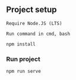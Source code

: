 ## Project setup
```
Require Node.JS (LTS)

Run command in cmd, bash

npm install
```

### Run project
```
npm run serve
```
